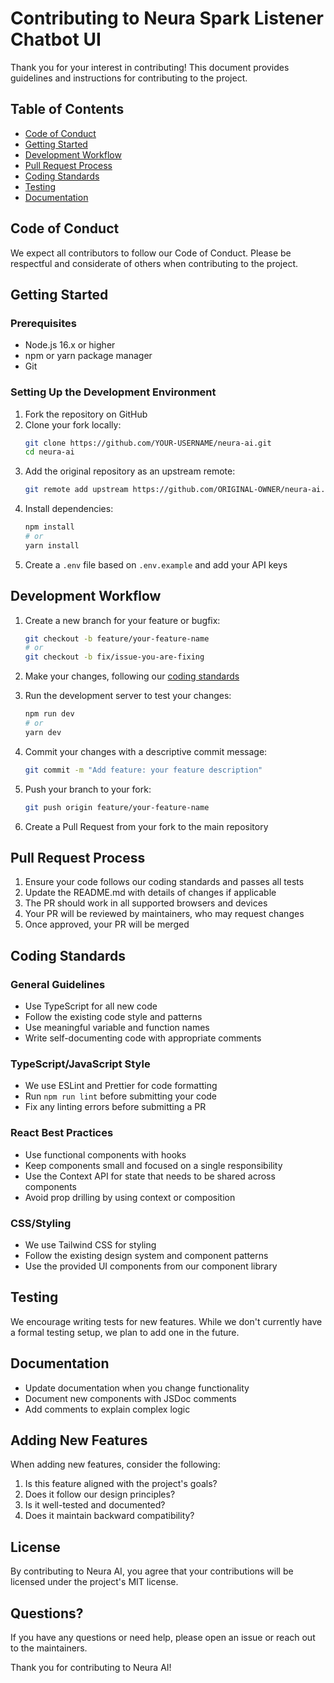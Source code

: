 # Contributing to Neura Spark Listener Chatbot UI

Thank you for your interest in contributing! This document provides guidelines and instructions for contributing to the project.

## Table of Contents

- [Code of Conduct](#code-of-conduct)
- [Getting Started](#getting-started)
- [Development Workflow](#development-workflow)
- [Pull Request Process](#pull-request-process)
- [Coding Standards](#coding-standards)
- [Testing](#testing)
- [Documentation](#documentation)

## Code of Conduct

We expect all contributors to follow our Code of Conduct. Please be respectful and considerate of others when contributing to the project.

## Getting Started

### Prerequisites

- Node.js 16.x or higher
- npm or yarn package manager
- Git

### Setting Up the Development Environment

1. Fork the repository on GitHub
2. Clone your fork locally:
   ```bash
   git clone https://github.com/YOUR-USERNAME/neura-ai.git
   cd neura-ai
   ```
3. Add the original repository as an upstream remote:
   ```bash
   git remote add upstream https://github.com/ORIGINAL-OWNER/neura-ai.git
   ```
4. Install dependencies:
   ```bash
   npm install
   # or
   yarn install
   ```
5. Create a `.env` file based on `.env.example` and add your API keys

## Development Workflow

1. Create a new branch for your feature or bugfix:
   ```bash
   git checkout -b feature/your-feature-name
   # or
   git checkout -b fix/issue-you-are-fixing
   ```

2. Make your changes, following our [coding standards](#coding-standards)

3. Run the development server to test your changes:
   ```bash
   npm run dev
   # or
   yarn dev
   ```

4. Commit your changes with a descriptive commit message:
   ```bash
   git commit -m "Add feature: your feature description"
   ```

5. Push your branch to your fork:
   ```bash
   git push origin feature/your-feature-name
   ```

6. Create a Pull Request from your fork to the main repository

## Pull Request Process

1. Ensure your code follows our coding standards and passes all tests
2. Update the README.md with details of changes if applicable
3. The PR should work in all supported browsers and devices
4. Your PR will be reviewed by maintainers, who may request changes
5. Once approved, your PR will be merged

## Coding Standards

### General Guidelines

- Use TypeScript for all new code
- Follow the existing code style and patterns
- Use meaningful variable and function names
- Write self-documenting code with appropriate comments

### TypeScript/JavaScript Style

- We use ESLint and Prettier for code formatting
- Run `npm run lint` before submitting your code
- Fix any linting errors before submitting a PR

### React Best Practices

- Use functional components with hooks
- Keep components small and focused on a single responsibility
- Use the Context API for state that needs to be shared across components
- Avoid prop drilling by using context or composition

### CSS/Styling

- We use Tailwind CSS for styling
- Follow the existing design system and component patterns
- Use the provided UI components from our component library

## Testing

We encourage writing tests for new features. While we don't currently have a formal testing setup, we plan to add one in the future.

## Documentation

- Update documentation when you change functionality
- Document new components with JSDoc comments
- Add comments to explain complex logic

## Adding New Features

When adding new features, consider the following:

1. Is this feature aligned with the project's goals?
2. Does it follow our design principles?
3. Is it well-tested and documented?
4. Does it maintain backward compatibility?

## License

By contributing to Neura AI, you agree that your contributions will be licensed under the project's MIT license.

## Questions?

If you have any questions or need help, please open an issue or reach out to the maintainers.

Thank you for contributing to Neura AI!